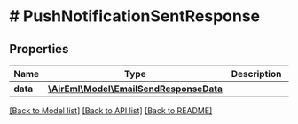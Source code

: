 # # PushNotificationSentResponse

## Properties

Name | Type | Description | Notes
------------ | ------------- | ------------- | -------------
**data** | [**\AirEml\Model\EmailSendResponseData**](EmailSendResponseData.md) |  | [optional]

[[Back to Model list]](../../README.md#models) [[Back to API list]](../../README.md#endpoints) [[Back to README]](../../README.md)
